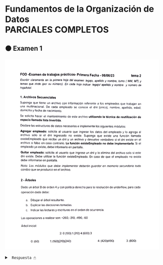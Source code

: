 # Fundamentos de la Organización de Datos <br> PARCIALES COMPLETOS

## 🟠 Examen 1

![imagen](/recursos/img08.png)

<details><summary> <code> Respuesta 🖱 </code></summary><br>

El último punto del examen lo saqué porque este año no entró ese tema (hashing estático).

Examen 1 --> Resolucion en [*examen1.pas*](/parciales/completos/examen01.pdf)

</details>